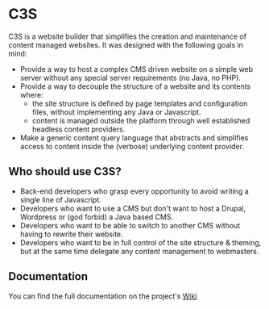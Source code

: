 # C3S

C3S is a website builder that simplifies the creation and maintenance of content managed websites. It was designed with the following goals in mind:

* Provide a way to host a complex CMS driven website on a simple web server without any special server requirements (no Java, no PHP).
* Provide a way to decouple the structure of a website and its contents where:
  * the site structure is defined by page templates and configuration files, without implementing any Java or Javascript.
  * content is managed outside the platform through well established headless content providers.
* Make a generic content query language that abstracts and simplifies access to content inside the (verbose) underlying content provider.

## Who should use C3S?

* Back-end developers who grasp every opportunity to avoid writing a single line of Javascript.
* Developers who want to use a CMS but don't want to host a Drupal, Wordpress or (god forbid) a Java based CMS.
* Developers who want to be able to switch to another CMS without having to rewrite their website.
* Developers who want to be in full control of the site structure & theming, but at the same time delegate any content management to webmasters.

## Documentation

You can find the full documentation on the project's [Wiki](https://github.com/limburgie/c3s/wiki)
